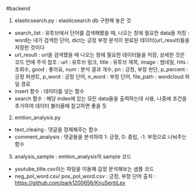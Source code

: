#backend
1. elasticsearch.py : elasticsearch db 구현해 놓은 것
  - search_list : 유투브에서 단어를 검색해봤을 때, 나오는 창에 필요한 data들 저장
                : word는 내가 검색한 단어, dict는 긍정 부정 분석이 완료된 데이터(url_result)들을 저장한 것이다
  - url_result : url을 검색했을 때 나오는 창에 필요한 데이터들을 저장, 상세한 것은 코드 안에 주석 참조
               : url : 유투브 링크, title : 유투브 제목, image : 썸네일, hits : 조회수, good : 좋아요, num : 분석 결과 개수, pn : 긍정, 부정 판단, p_percent : 긍정 퍼센트, p_word : 긍정 단어, n_word : 부정 단어, file_path : wordcloud 파일 경로
  - insert 함수 : 데이터를 넣는 함수
  - search 함수 : 해당 index에 있는 모든 data들을 출력하는데 사용, 나중에 조건을 추가하여 데이터 불러올때 참고하면 좋을 듯

2.  emtion_analysis.py
 - text_cleaing : 댓글을 정제해주는 함수
 - comment_analysis : 댓글들을 분석하여 1: 긍정, 0: 중립, -1: 부정으로 나눠주는 함수

3. analysis_sample : emtion_analysis의 sample 코드
 - youtube_title.csv라는 파일을 이용해 감정 분석해보는 샘플 코드
 - neg_pol_word.csv/ pos_pol_word.csv : 긍정, 부정 단어
   출처 :  https://github.com/park1200656/KnuSentiLex
